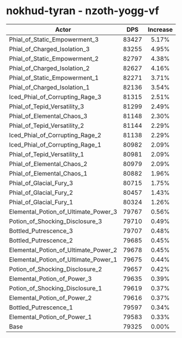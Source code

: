# nokhud-tyran - nzoth-yogg-vf
| Actor | DPS | Increase |
|---|:---:|:---:|
|Phial_of_Static_Empowerment_3|83427|5.17%|
|Phial_of_Charged_Isolation_3|83255|4.95%|
|Phial_of_Static_Empowerment_2|82797|4.38%|
|Phial_of_Charged_Isolation_2|82627|4.16%|
|Phial_of_Static_Empowerment_1|82271|3.71%|
|Phial_of_Charged_Isolation_1|82136|3.54%|
|Iced_Phial_of_Corrupting_Rage_3|81315|2.51%|
|Phial_of_Tepid_Versatility_3|81299|2.49%|
|Phial_of_Elemental_Chaos_3|81148|2.30%|
|Phial_of_Tepid_Versatility_2|81144|2.29%|
|Iced_Phial_of_Corrupting_Rage_2|81138|2.29%|
|Iced_Phial_of_Corrupting_Rage_1|80982|2.09%|
|Phial_of_Tepid_Versatility_1|80981|2.09%|
|Phial_of_Elemental_Chaos_2|80979|2.09%|
|Phial_of_Elemental_Chaos_1|80882|1.96%|
|Phial_of_Glacial_Fury_3|80715|1.75%|
|Phial_of_Glacial_Fury_2|80457|1.43%|
|Phial_of_Glacial_Fury_1|80324|1.26%|
|Elemental_Potion_of_Ultimate_Power_3|79767|0.56%|
|Potion_of_Shocking_Disclosure_3|79710|0.49%|
|Bottled_Putrescence_3|79707|0.48%|
|Bottled_Putrescence_2|79685|0.45%|
|Elemental_Potion_of_Ultimate_Power_2|79678|0.45%|
|Elemental_Potion_of_Ultimate_Power_1|79675|0.44%|
|Potion_of_Shocking_Disclosure_2|79657|0.42%|
|Elemental_Potion_of_Power_3|79635|0.39%|
|Potion_of_Shocking_Disclosure_1|79619|0.37%|
|Elemental_Potion_of_Power_2|79616|0.37%|
|Bottled_Putrescence_1|79597|0.34%|
|Elemental_Potion_of_Power_1|79583|0.33%|
|Base|79325|0.00%|
